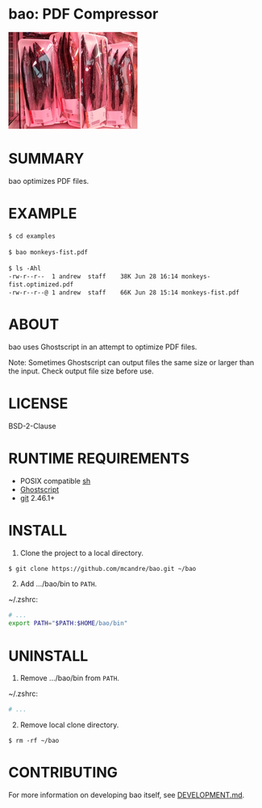 # bao: PDF Compressor

![bao.png](bao.png)

# SUMMARY

bao optimizes PDF files.

# EXAMPLE

```console
$ cd examples

$ bao monkeys-fist.pdf

$ ls -Ahl
-rw-r--r--  1 andrew  staff    38K Jun 28 16:14 monkeys-fist.optimized.pdf
-rw-r--r--@ 1 andrew  staff    66K Jun 28 15:14 monkeys-fist.pdf
```

# ABOUT

bao uses Ghostscript in an attempt to optimize PDF files.

Note: Sometimes Ghostscript can output files the same size or larger than the input. Check output file size before use.

# LICENSE

BSD-2-Clause

# RUNTIME REQUIREMENTS

* POSIX compatible [sh](https://pubs.opengroup.org/onlinepubs/9699919799/utilities/sh.html)
* [Ghostscript](https://www.ghostscript.com/)
* [git](https://git-scm.com/) 2.46.1+

# INSTALL

1. Clone the project to a local directory.

```console
$ git clone https://github.com/mcandre/bao.git ~/bao
```

2. Add .../bao/bin to `PATH`.

~/.zshrc:

```zsh
# ...
export PATH="$PATH:$HOME/bao/bin"
```

# UNINSTALL

1. Remove .../bao/bin from `PATH`.

~/.zshrc:

```zsh
# ...
```

2. Remove local clone directory.

```console
$ rm -rf ~/bao
```

# CONTRIBUTING

For more information on developing bao itself, see [DEVELOPMENT.md](DEVELOPMENT.md).
